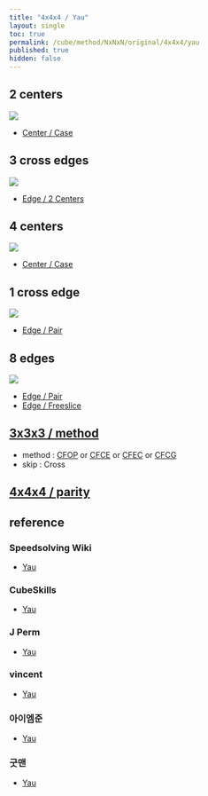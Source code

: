 ```yaml
---
title: "4x4x4 / Yau"
layout: single
toc: true
permalink: /cube/method/NxNxN/original/4x4x4/yau
published: true
hidden: false
---
```


<head>
  <base target="_blank">
  <style>
    img {
      max-width: 250px;
    }
  </style>
</head>



## 2 centers

<a href="https://alpha.twizzle.net/edit/?puzzle=4x4x4&stickering=centers-only&setup-alg=Rw+U2+Rw%27+U%27+L+F%27+L%27+F+U+Lw+F2+Lw%27+Uw+F+Uw+F+Uw+F+Uw+F+Uw">
  <img src="https://user-images.githubusercontent.com/92285528/216596335-0ba22a5c-682c-4890-9f7d-0f0523ddbd7c.png">
</a>

- [Center / Case](/cube/method/NxNxN/original/4x4x4/center/case)



## 3 cross edges

<a href="https://alpha.twizzle.net/edit/?puzzle=4x4x4&stickering=Cross&setup-alg=Rw+U2+Rw%27+U%27+L+F%27+L%27+F+U+Lw+F2+Lw%27+Uw+F+Uw+F+Uw+F+Uw+F+Uw">
  <img src="https://user-images.githubusercontent.com/92285528/216596765-1ada85dc-1b22-414c-8095-f408822896ed.png">
</a>

- [Edge / 2 Centers](/cube/method/NxNxN/original/4x4x4/edge/2_centers)



## 4 centers

<a href="https://alpha.twizzle.net/edit/?puzzle=4x4x4&stickering=Cross&setup-alg=Rw+U2+Rw%27+U%27+L+F%27+L%27+F+U+Lw+F2+Lw%27">
  <img src="https://user-images.githubusercontent.com/92285528/215301525-215a6a32-6e02-40a6-a30b-5c59a72b4686.png">
</a>

- [Center / Case](/cube/method/NxNxN/original/4x4x4/center/case)



## 1 cross edge

<a href="https://alpha.twizzle.net/edit/?puzzle=4x4x4&stickering=Cross">
  <img src="https://user-images.githubusercontent.com/92285528/215301574-79a91221-8086-477f-a5bf-0fe2ccda014e.png">
</a>

- [Edge / Pair](/cube/method/NxNxN/original/4x4x4/edge/pair)



## 8 edges

<a href="https://alpha.twizzle.net/edit/?puzzle=4x4x4&setup-alg=R+U+L+D+B+F+R+U+L+B+F+D+L+U+B+R+U+D+R+U+F+L+F+R+U+F+L+R">
  <img src="https://user-images.githubusercontent.com/92285528/215299975-4da81d75-41ec-4d58-87aa-463d53aec64b.png">
</a>

- [Edge / Pair](/cube/method/NxNxN/original/4x4x4/edge/pair)
- [Edge / Freeslice](/cube/method/NxNxN/original/4x4x4/edge/freeslice)



## [3x3x3 / method](/cube/method/NxNxN/original/3x3x3#method)

- method : [CFOP](/cube/method/NxNxN/original/3x3x3/cfop) or [CFCE](/cube/method/NxNxN/original/3x3x3/cfce) or [CFEC](/cube/method/NxNxN/original/3x3x3/cfec) or [CFCG](/cube/method/NxNxN/original/3x3x3/cfcg)
- skip : Cross

## [4x4x4 / parity](/cube/method/NxNxN/original/4x4x4/parity)



## reference

### Speedsolving Wiki

- [Yau](https://www.speedsolving.com/wiki/index.php/Yau_method)

### CubeSkills

- [Yau](https://www.cubeskills.com/tutorials/intermediate-tips-and-yau-method)

### J Perm

- [Yau](https://jperm.net/4x4)

### vincent

- [Yau](https://m.blog.naver.com/vincentcube?categoryNo=58)

### 아이엠준

- [Yau](https://youtu.be/jcEelDhL7KU)

### 굿맨

- [Yau](https://youtu.be/0slUBFL3F-g)
